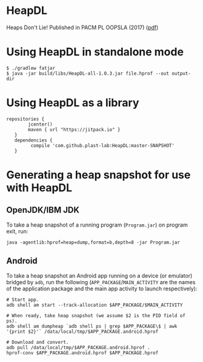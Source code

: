 # HeapDL
Heaps Don't Lie! Published in PACM PL OOPSLA (2017) ([pdf](http://www.nevillegrech.com/heapdl-oopsla17.pdf))

# Using HeapDL in standalone mode

```
$ ./gradlew fatjar
$ java -jar build/libs/HeapDL-all-1.0.3.jar file.hprof --out output-dir
```

# Using HeapDL as a library
````
repositories {
        jcenter()
        maven { url "https://jitpack.io" }
   }
   dependencies {
         compile 'com.github.plast-lab:HeapDL:master-SNAPSHOT'
   }
````

# Generating a heap snapshot for use with HeapDL

## OpenJDK/IBM JDK

To take a heap snapshot of a running program (`Program.jar`) on
program exit, run:

```
java -agentlib:hprof=heap=dump,format=b,depth=8 -jar Program.jar
```

## Android

To take a heap snapshot an Android app running on a device (or
emulator) bridged by `adb`, run the following
(`APP_PACKAGE`/`MAIN_ACTIVITY` are the names of the application
package and the main app activity to launch respectively):

```
# Start app.
adb shell am start --track-allocation $APP_PACKAGE/$MAIN_ACTIVITY

# When ready, take heap snapshot (we assume $2 is the PID field of ps).
adb shell am dumpheap `adb shell ps | grep $APP_PACKAGE\$ | awk '{print $2}'` /data/local/tmp/$APP_PACKAGE.android.hprof

# Download and convert.
adb pull /data/local/tmp/$APP_PACKAGE.android.hprof .
hprof-conv $APP_PACKAGE.android.hprof $APP_PACKAGE.hprof
```
